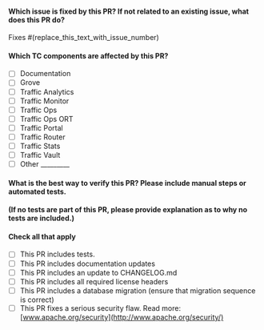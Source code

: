 #### Which issue is fixed by this PR? If not related to an existing issue, what does this PR do?

Fixes #(replace_this_text_with_issue_number) 



#### Which TC components are affected by this PR?

- [ ] Documentation
- [ ] Grove
- [ ] Traffic Analytics
- [ ] Traffic Monitor
- [ ] Traffic Ops
- [ ] Traffic Ops ORT
- [ ] Traffic Portal
- [ ] Traffic Router
- [ ] Traffic Stats
- [ ] Traffic Vault
- [ ] Other _________

#### What is the best way to verify this PR? Please include manual steps or automated tests. 
#### (If no tests are part of this PR, please provide explanation as to why no tests are included.)


#### Check all that apply

- [ ] This PR includes tests. 
- [ ] This PR includes documentation updates
- [ ] This PR includes an update to CHANGELOG.md
- [ ] This PR includes all required license headers
- [ ] This PR includes a database migration (ensure that migration sequence is correct)
- [ ] This PR fixes a serious security flaw. Read more: [www.apache.org/security](http://www.apache.org/security/)

<!--
    Licensed to the Apache Software Foundation (ASF) under one
    or more contributor license agreements.  See the NOTICE file
    distributed with this work for additional information
    regarding copyright ownership.  The ASF licenses this file
    to you under the Apache License, Version 2.0 (the
    "License"); you may not use this file except in compliance
    with the License.  You may obtain a copy of the License at

      http://www.apache.org/licenses/LICENSE-2.0

    Unless required by applicable law or agreed to in writing,
    software distributed under the License is distributed on an
    "AS IS" BASIS, WITHOUT WARRANTIES OR CONDITIONS OF ANY
    KIND, either express or implied.  See the License for the
    specific language governing permissions and limitations
    under the License.
-->



